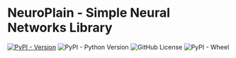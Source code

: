 # NeuroPlain - Simple Neural Networks Library

[![PyPI - Version](https://img.shields.io/pypi/v/neuroplain?style=for-the-badge)](https://pypi.org/project/neuroplain)
![PyPI - Python Version](https://img.shields.io/pypi/pyversions/neuroplain?style=for-the-badge)
![GitHub License](https://img.shields.io/github/license/devcoons/py-neuroplain?style=for-the-badge)
![PyPI - Wheel](https://img.shields.io/pypi/wheel/neuroplain?style=for-the-badge&color=%23F0F)

